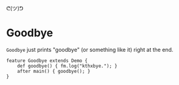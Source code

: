 ᕦ(ツ)ᕤ
# Goodbye

`Goodbye` just prints "goodbye" (or something like it) right at the end.

    feature Goodbye extends Demo {
        def goodbye() { fm.log("kthxbye."); }
        after main() { goodbye(); }
    }